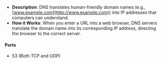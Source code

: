 - **Description**: DNS translates human-friendly domain names (e.g., [www.example.com](http://www.example.com)) into IP addresses that computers can understand.
- **How it Works**: When you enter a URL into a web browser, DNS servers translate the domain name into its corresponding IP address, directing the browser to the correct server.

#### Ports
- 53 (Both TCP and UDP)